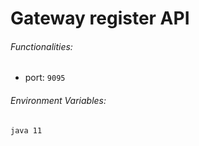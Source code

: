# Gateway register API

###### Functionalities:
 * port:
 ` 9095
 `
  
######  Environment Variables:

 ``` 
java 11
```